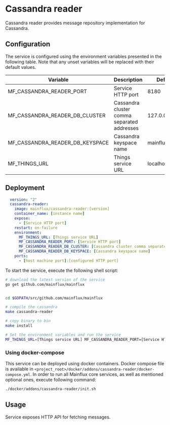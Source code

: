 # Cassandra reader

Cassandra reader provides message repository implementation for Cassandra.

## Configuration

The service is configured using the environment variables presented in the
following table. Note that any unset variables will be replaced with their
default values.

| Variable                        | Description                                 | Default        |
|---------------------------------|---------------------------------------------|----------------|
| MF_CASSANDRA_READER_PORT        | Service HTTP port                           | 8180           |
| MF_CASSANDRA_READER_DB_CLUSTER  | Cassandra cluster comma separated addresses | 127.0.0.1      |
| MF_CASSANDRA_READER_DB_KEYSPACE | Cassandra keyspace name                     | mainflux       |
| MF_THINGS_URL                   | Things service URL                          | localhost:8181 |

## Deployment

```yaml
  version: "2"
  cassandra-reader:
    image: mainflux/cassandra-reader:[version]
    container_name: [instance name]
    expose:
      - [Service HTTP port]
    restart: on-failure
    environment:
      MF_THINGS_URL: [Things service URL]
      MF_CASSANDRA_READER_PORT: [Service HTTP port]
      MF_CASSANDRA_READER_DB_CLUSTER: [Cassandra cluster comma separated addresses]
      MF_CASSANDRA_READER_DB_KEYSPACE: [Cassandra keyspace name]
    ports:
      - [host machine port]:[configured HTTP port]
```

To start the service, execute the following shell script:

```bash
# download the latest version of the service
go get github.com/mainflux/mainflux


cd $GOPATH/src/github.com/mainflux/mainflux

# compile the cassandra
make cassandra-reader

# copy binary to bin
make install

# Set the environment variables and run the service
MF_THINGS_URL=[Things service URL] MF_CASSANDRA_READER_PORT=[Service HTTP port] MF_CASSANDRA_READER_DB_CLUSTER=[Cassandra cluster comma separated addresses] MF_CASSANDRA_READER_DB_KEYSPACE=[Cassandra keyspace name] $GOBIN/mainflux-cassandra-reader

```

### Using docker-compose

This service can be deployed using docker containers. Docker compose file is
available in `<project_root>/docker/addons/cassandra-reader/docker-compose.yml`.
In order to run all Mainflux core services, as well as mentioned optional ones,
execute following command:

```bash
./docker/addons/cassandra-reader/init.sh
```

## Usage

Service exposes HTTP API for fetching messages.

[doc]: ../swagger.yml
